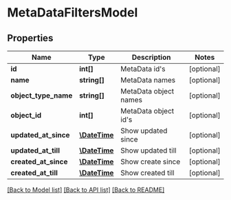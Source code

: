 # MetaDataFiltersModel

## Properties
Name | Type | Description | Notes
------------ | ------------- | ------------- | -------------
**id** | **int[]** | MetaData id&#39;s | [optional] 
**name** | **string[]** | MetaData names | [optional] 
**object_type_name** | **string[]** | MetaData object names | [optional] 
**object_id** | **int[]** | MetaData object id&#39;s | [optional] 
**updated_at_since** | [**\DateTime**](\DateTime.md) | Show updated since | [optional] 
**updated_at_till** | [**\DateTime**](\DateTime.md) | Show updated till | [optional] 
**created_at_since** | [**\DateTime**](\DateTime.md) | Show create since | [optional] 
**created_at_till** | [**\DateTime**](\DateTime.md) | Show created till | [optional] 

[[Back to Model list]](../README.md#documentation-for-models) [[Back to API list]](../README.md#documentation-for-api-endpoints) [[Back to README]](../README.md)


